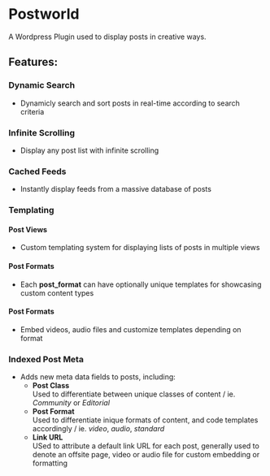 Postworld
=========

A Wordpress Plugin used to display posts in creative ways.

## Features:
### Dynamic Search
  - Dynamicly search and sort posts in real-time according to search criteria

### Infinite Scrolling
  - Display any post list with infinite scrolling

### Cached Feeds
  - Instantly display feeds from a massive database of posts

### Templating
#### Post Views
  - Custom templating system for displaying lists of posts in multiple views

#### Post Formats
  - Each **post_format** can have optionally unique templates for showcasing custom content types

#### Post Formats
  - Embed videos, audio files and customize templates depending on format

### Indexed Post Meta
- Adds new meta data fields to posts, including:
  - **Post Class**  
    Used to differentiate between unique classes of content / ie. *Community* or *Editorial*
  - **Post Format**  
  	Used to differentiate inique formats of content, and code templates accordingly / ie. *video*, *audio*, *standard*
  - **Link URL**    
  	USed to attribute a default link URL for each post, generally used to denote an offsite page, video or audio file for custom embedding or formatting

